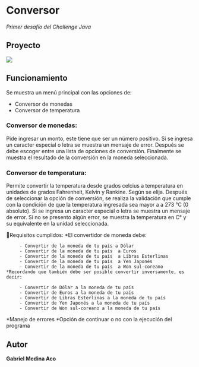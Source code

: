 # **Conversor**
*Primer desafío del Challenge Java*
## Proyecto
![](https://github.com/GabrielMedinaAco/Conversor/blob/eb182f269edde52fd3200878feec3a42af821435/Conversor.gif)

## Funcionamiento
Se muestra un menú principal con las opciones de:
- Conversor de monedas
- Conversor de temperatura

### Conversor de monedas:

Pide ingresar un monto, este tiene que ser un número positivo. Si se ingresa un caracter especial o letra se muestra un mensaje de error. 
Después se debe escoger entre una lista de opciones de conversión. Finalmente se muestra el resultado de la conversión en la moneda seleccionada.

### Conversor de temperatura:
Permite convertir la temperatura desde grados celcius a temperatura en unidades de grados Fahrenheit, Kelvin  y Rankine. Según se elija.
Después de seleccionar la opción de conversión, se realiza la validación que cumple con la condición de que la temperatura ingresada sea mayor a a 273 °C (0 absoluto). Si se ingresa un caracter especial o letra se muestra un mensaje de error.
Si no se presento algún error, se muestra la temperatura en C° y su equivalente en la unidad seleccionada.



🔑Requisitos cumplidos:
    *El convertidor de moneda debe:

         - Convertir de la moneda de tu país a Dólar
         - Convertir de la moneda de tu país  a Euros
         - Convertir de la moneda de tu país  a Libras Esterlinas
         - Convertir de la moneda de tu país  a Yen Japonés
         - Convertir de la moneda de tu país  a Won sul-coreano
    *Recordando que también debe ser posible convertir inversamente, es decir:

         - Convertir de Dólar a la moneda de tu país
         - Convertir de Euros a la moneda de tu país
         - Convertir de Libras Esterlinas a la moneda de tu país
         - Convertir de Yen Japonés a la moneda de tu país
         - Convertir de Won sul-coreano a la moneda de tu país

   *Manejo de errores
   *Opción de continuar o no con la ejecución del programa




## Autor
**Gabriel Medina Aco**
